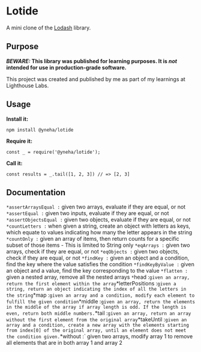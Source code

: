 # Lotide

A mini clone of the [Lodash](https://lodash.com) library.

## Purpose

**_BEWARE:_ This library was published for learning purposes. It is _not_ intended for use in production-grade software.**

This project was created and published by me as part of my learnings at Lighthouse Labs. 

## Usage

**Install it:**

`npm install @yneha/lotide`

**Require it:**

`const _ = require('@yneha/lotide');`

**Call it:**

`const results = _.tail([1, 2, 3]) // => [2, 3]`

## Documentation

`*assertArraysEqual :` given two arrays, evaluate if they are equal, or not\
`*assertEqual :` given two inputs, evaluate if they are equal, or not\
`*assertObjectsEqual :` given two objects, evaluate if they are equal, or not
`*countLetters :` when given a string, create an object with letters as keys, which equate to values indicating how many the letter appears in the string
`*countOnly :` given an array of items, then return counts for a specific subset of those items - This is limited to String only
`*eqArrays :` given two arrays, check if they are equal, or not
`*eqObjects :` given two objects, check if they are equal, or not
`*findKey :` given an object and a condition, find the key where the value satisfies the condition
`*findKeyByValue :` given an object and a value, find the key corresponding to the value
`*flatten :` given a nested array, remove all the nested arrays
`*`head :` given an array, return the first element within the array
`*letterPositions :` given a string, return an object indicating the index of all the letters in the string
`*map :` given an array and a condition, modify each element to fulfill the given condition
`*middle :` given an array, return the elements in the middle of the array if array length is odd. If the length is even, return both middle numbers.
`*tail :` given an array, return an array without the first element from the original array
`*takeUntil :` given an array and a condition, create a new array with the elements starting from index[0] of the original array, until an element does not meet the condition given.
`*without :` given two arrays, modify array 1 to remove all elements that are in both array 1 and array 2
